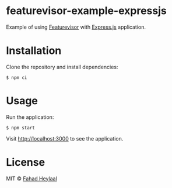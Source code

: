 # featurevisor-example-expressjs

Example of using [Featurevisor](https://featurevisor.com/) with [Express.js](https://expressjs.com/) application.

# Installation

Clone the repository and install dependencies:

```
$ npm ci
```

# Usage

Run the application:

```
$ npm start
```

Visit [http://localhost:3000](http://localhost:3000) to see the application.

# License

MIT © [Fahad Heylaal](https://fahad19.com)
